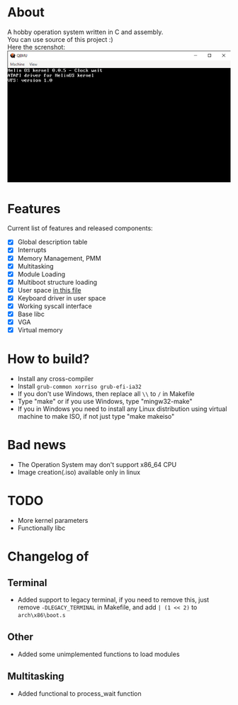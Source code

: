 # About
A hobby operation system written in C and assembly.<br>
You can use source of this project :)<br>
Here the screnshot:<br>
![alt text](screenshot.png)
# Features
Current list of features and released components:
- [x] Global description table
- [x] Interrupts
- [x] Memory Management, PMM
- [x] Multitasking
- [x] Module Loading
- [x] Multiboot structure loading
- [x] User space [in this file](arch/x86/gdtfl.asm)
- [x] Keyboard driver in user space
- [x] Working syscall interface
- [x] Base libc
- [x] VGA
- [x] Virtual memory

# How to build?
- Install any cross-compiler
- Install ```grub-common xorriso grub-efi-ia32```
- If you don't use Windows, then replace all ```\\``` to ```/``` in Makefile
- Type "make" or if you use Windows, type "mingw32-make"
- If you in Windows you need to install any Linux distribution using virtual machine to make ISO, if not just type "make makeiso"
# Bad news
- The Operation System may don't support x86_64 CPU
- Image creation(.iso) available only in linux
# TODO
- More kernel parameters
- Functionally libc
# Changelog of 
## Terminal
- Added support to legacy terminal, if you need to remove this, just remove ```-DLEGACY_TERMINAL``` in Makefile, and add ```| (1 << 2)``` to ```arch\x86\boot.s```
## Other
- Added some unimplemented functions to load modules
## Multitasking
- Added functional to process_wait function